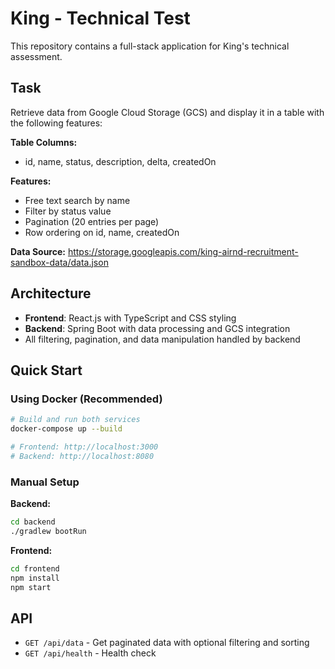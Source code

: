 # King - Technical Test

This repository contains a full-stack application for King's technical assessment.

## Task

Retrieve data from Google Cloud Storage (GCS) and display it in a table with the following features:

**Table Columns:**
- id, name, status, description, delta, createdOn

**Features:**
- Free text search by name
- Filter by status value
- Pagination (20 entries per page)
- Row ordering on id, name, createdOn

**Data Source:** https://storage.googleapis.com/king-airnd-recruitment-sandbox-data/data.json

## Architecture

- **Frontend**: React.js with TypeScript and CSS styling
- **Backend**: Spring Boot with data processing and GCS integration
- All filtering, pagination, and data manipulation handled by backend

## Quick Start

### Using Docker (Recommended)

```bash
# Build and run both services
docker-compose up --build

# Frontend: http://localhost:3000
# Backend: http://localhost:8080
```

### Manual Setup

**Backend:**
```bash
cd backend
./gradlew bootRun
```

**Frontend:**
```bash
cd frontend
npm install
npm start
```

## API

- `GET /api/data` - Get paginated data with optional filtering and sorting
- `GET /api/health` - Health check